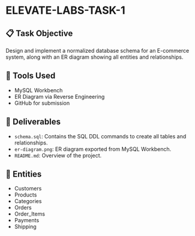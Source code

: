 # ELEVATE-LABS-TASK-1

## 📋 Task Objective
Design and implement a normalized database schema for an E-commerce system, along with an ER diagram showing all entities and relationships.

## 🧰 Tools Used
- MySQL Workbench
- ER Diagram via Reverse Engineering
- GitHub for submission

## 📁 Deliverables
- `schema.sql`: Contains the SQL DDL commands to create all tables and relationships.
- `er-diagram.png`: ER diagram exported from MySQL Workbench.
- `README.md`: Overview of the project.

## 🧱 Entities
- Customers
- Products
- Categories
- Orders
- Order_Items
- Payments
- Shipping
